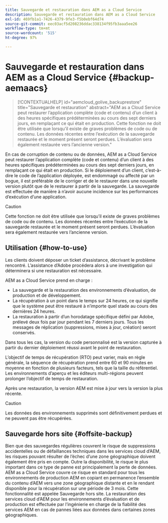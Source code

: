 ```yaml
---
title: Sauvegarde et restauration dans AEM as a Cloud Service
description: Sauvegarde et restauration dans AEM as a Cloud Service
exl-id: 469fb1a1-7426-4379-9fe3-f5b0ebf64d74
source-git-commit: eec03acf5d208236ddac338134f95fb3aaa5ee26
workflow-type: tm+mt
source-wordcount: '515'
ht-degree: 97%

---
```



# Sauvegarde et restauration dans AEM as a Cloud Service {#backup-aemaacs}

>[!CONTEXTUALHELP]
>id="aemcloud_golive_backuprestore"
>title="Sauvegarde et restauration"
>abstract="AEM as a Cloud Service peut restaurer l’application complète (code et contenu) d’un client à des heures spécifiques prédéterminées au cours des sept derniers jours, en remplaçant ce qui était en production. Cette fonction ne doit être utilisée que lorsqu’il existe de graves problèmes de code ou de contenu. Les données récentes entre l’exécution de la sauvegarde restaurée et le moment présent seront perdues. L’évaluation sera également restaurée vers l’ancienne version."

En cas de corruption de contenu ou de données, AEM as a Cloud Service peut restaurer l’application complète (code et contenu) d’un client à des heures spécifiques prédéterminées au cours des sept derniers jours, en remplaçant ce qui était en production.
Si le déploiement d’un client, c’est-à-dire le code de l’application déployée, est endommagé ou affecté par un bogue, il est préférable de le corriger et de le restaurer dans une nouvelle version plutôt que de le restaurer à partir de la sauvegarde. La sauvegarde est effectuée de manière à n’avoir aucune incidence sur les performances d’exécution d’une application.

>[!CAUTION]
>
>Cette fonction ne doit être utilisée que lorsqu’il existe de graves problèmes de code ou de contenu. Les données récentes entre l’exécution de la sauvegarde restaurée et le moment présent seront perdues. L’évaluation sera également restaurée vers l’ancienne version.

## Utilisation {#how-to-use}

Les clients doivent déposer un ticket d’assistance, décrivant le problème rencontré. L’assistance d’Adobe procédera alors à une investigation qui déterminera si une restauration est nécessaire.

AEM as a Cloud Service prend en charge :

* La sauvegarde et la restauration des environnements d’évaluation, de production et de développement.
* La récupération à un point dans le temps sur 24 heures, ce qui signifie que le système peut être restauré à n’importe quel stade au cours des dernières 24 heures.
* La restauration à partir d’un horodatage spécifique défini par Adobe, prélevé deux fois par jour pendant les 7 derniers jours.  Tous les messages de réplication (suppressions, mises à jour, création) seront conservés.

Dans tous les cas, la version du code personnalisé est la version capturée à partir du dernier déploiement réussi avant le point de restauration.

L’objectif de temps de récupération (RTO) peut varier, mais en règle générale, la séquence de récupération prend entre 60 et 90 minutes en moyenne en fonction de plusieurs facteurs, tels que la taille du référentiel. Les environnements d’aperçu et les éditeurs multi-régions peuvent prolonger l’objectif de temps de restauration.

Après une restauration, la version AEM est mise à jour vers la version la plus récente.

>[!CAUTION]
>
>Les données des environnements supprimés sont définitivement perdues et ne peuvent pas être récupérées.

## Sauvegarde hors site {#offsite-backup}

Bien que des sauvegardes régulières couvrent le risque de suppressions accidentelles ou de défaillances techniques dans les services cloud d’AEM, les risques pouvant résulter de l’échec d’une zone géographique doivent également être pris en compte. Outre la disponibilité, le risque le plus important dans ce type de panne est principalement la perte de données.
AEM as a Cloud Service couvre ce risque en standard pour tous les environnements de production AEM en copiant en permanence l’ensemble du contenu d’AEM vers une zone géographique distante et en le rendant disponible pour la récupération sur une période de 3 mois. Cette fonctionnalité est appelée Sauvegarde hors site.
La restauration des services cloud d’AEM pour les environnements d’évaluation et de production est effectuée par l’ingénierie en charge de la fiabilité des services AEM en cas de pannes liées aux données dans certaines zones géographiques.
